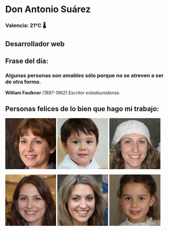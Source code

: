 # Don Antonio Suárez
### Valencia:  21°C 🌡️
## Desarrollador web
## Frase del día:
<!-- START QUOTE -->
### Algunas personas son amables sólo porque no se atreven a ser de otra forma.
**William Faulkner** *(1897-1962) Escritor estadounidense.*
<!-- END QUOTE -->






## Personas felices de lo bien que hago mi trabajo:

<p float="left">
  <img src="src/image_0.png" width="32%" />
  <img src="src/image_1.png" width="32%" /> 
  <img src="src/image_2.png" width="32%" />
</p>
<p float="left">
  <img src="src/image_3.png" width="32%" />
  <img src="src/image_4.png" width="32%" /> 
  <img src="src/image_5.png" width="32%" />
</p>